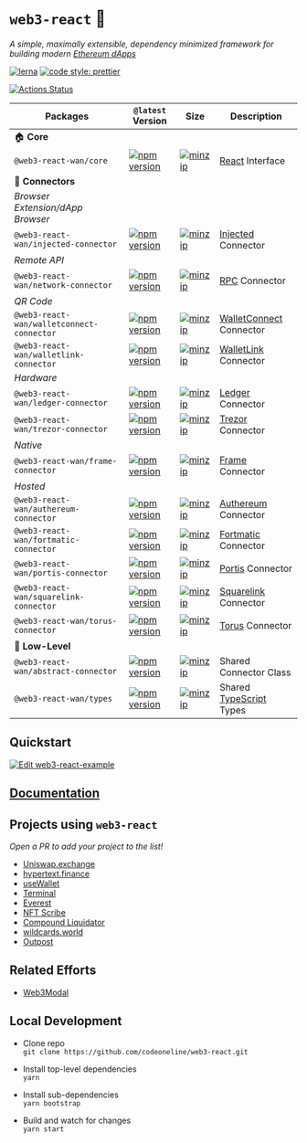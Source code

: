 # `web3-react` 🧰

_A simple, maximally extensible, dependency minimized framework for building modern [Ethereum dApps](https://ethereum.org/beginners/)_

[![lerna](https://img.shields.io/badge/maintained%20with-lerna-cc00ff.svg)](https://lerna.js.org/)
[![code style: prettier](https://img.shields.io/badge/code_style-prettier-ff69b4.svg?style=flat-square)](https://github.com/prettier/prettier)

[![Actions Status](https://github.com/codeoneline/web3-react/workflows/CI/badge.svg)](https://github.com/codeoneline/web3-react/actions)

| Packages                              | `@latest` Version                                                                                                                                                         | Size                                                                                                                                                                                 | Description                                                                         |
| ------------------------------------- | ------------------------------------------------------------------------------------------------------------------------------------------------------------------------- | ------------------------------------------------------------------------------------------------------------------------------------------------------------------------------------ | ----------------------------------------------------------------------------------- |
| 🏠 **Core**                           |
| `@web3-react-wan/core`                    | [![npm version](https://img.shields.io/npm/v/@web3-react-wan/core/latest.svg)](https://www.npmjs.com/package/@web3-react-wan/core/v/latest)                                       | [![minzip](https://img.shields.io/bundlephobia/minzip/@web3-react-wan/core/latest.svg)](https://bundlephobia.com/result?p=@web3-react-wan/core@latest)                                       | [React](https://reactjs.org/) Interface                                             |
| 🔌 **Connectors**                     |
| _Browser Extension/dApp Browser_      |
| `@web3-react-wan/injected-connector`      | [![npm version](https://img.shields.io/npm/v/@web3-react-wan/injected-connector/latest.svg)](https://www.npmjs.com/package/@web3-react-wan/injected-connector/v/latest)           | [![minzip](https://img.shields.io/bundlephobia/minzip/@web3-react-wan/injected-connector/latest.svg)](https://bundlephobia.com/result?p=@web3-react-wan/injected-connector@latest)           | [Injected](https://github.com/ethereum/EIPs/blob/master/EIPS/eip-1193.md) Connector |
| _Remote API_                          |
| `@web3-react-wan/network-connector`       | [![npm version](https://img.shields.io/npm/v/@web3-react-wan/network-connector/latest.svg)](https://www.npmjs.com/package/@web3-react-wan/network-connector/v/latest)             | [![minzip](https://img.shields.io/bundlephobia/minzip/@web3-react-wan/network-connector/latest.svg)](https://bundlephobia.com/result?p=@web3-react-wan/network-connector@latest)             | [RPC](https://github.com/ethereum/wiki/wiki/JSON-RPC) Connector                     |
| _QR Code_                             |
| `@web3-react-wan/walletconnect-connector` | [![npm version](https://img.shields.io/npm/v/@web3-react-wan/walletconnect-connector/latest.svg)](https://www.npmjs.com/package/@web3-react-wan/walletconnect-connector/v/latest) | [![minzip](https://img.shields.io/bundlephobia/minzip/@web3-react-wan/walletconnect-connector/latest.svg)](https://bundlephobia.com/result?p=@web3-react-wan/walletconnect-connector@latest) | [WalletConnect](https://walletconnect.org/) Connector                               |
| `@web3-react-wan/walletlink-connector`    | [![npm version](https://img.shields.io/npm/v/@web3-react-wan/walletlink-connector/latest.svg)](https://www.npmjs.com/package/@web3-react-wan/walletlink-connector/v/latest)       | [![minzip](https://img.shields.io/bundlephobia/minzip/@web3-react-wan/walletlink-connector/latest.svg)](https://bundlephobia.com/result?p=@web3-react-wan/walletlink-connector@latest)       | [WalletLink](https://www.walletlink.org/#/) Connector                               |
| _Hardware_                            |
| `@web3-react-wan/ledger-connector`        | [![npm version](https://img.shields.io/npm/v/@web3-react-wan/ledger-connector/latest.svg)](https://www.npmjs.com/package/@web3-react-wan/ledger-connector/v/latest)               | [![minzip](https://img.shields.io/bundlephobia/minzip/@web3-react-wan/ledger-connector/latest.svg)](https://bundlephobia.com/result?p=@web3-react-wan/ledger-connector@latest)               | [Ledger](https://www.ledger.com/) Connector                                         |
| `@web3-react-wan/trezor-connector`        | [![npm version](https://img.shields.io/npm/v/@web3-react-wan/trezor-connector/latest.svg)](https://www.npmjs.com/package/@web3-react-wan/trezor-connector/v/latest)               | [![minzip](https://img.shields.io/bundlephobia/minzip/@web3-react-wan/trezor-connector/latest.svg)](https://bundlephobia.com/result?p=@web3-react-wan/trezor-connector@latest)               | [Trezor](https://trezor.io/) Connector                                              |
| _Native_                              |
| `@web3-react-wan/frame-connector`         | [![npm version](https://img.shields.io/npm/v/@web3-react-wan/frame-connector/latest.svg)](https://www.npmjs.com/package/@web3-react-wan/frame-connector/v/latest)                 | [![minzip](https://img.shields.io/bundlephobia/minzip/@web3-react-wan/frame-connector/latest.svg)](https://bundlephobia.com/result?p=@web3-react-wan/frame-connector@latest)                 | [Frame](https://frame.sh/) Connector                                                |
| _Hosted_                              |
| `@web3-react-wan/authereum-connector`     | [![npm version](https://img.shields.io/npm/v/@web3-react-wan/authereum-connector/latest.svg)](https://www.npmjs.com/package/@web3-react-wan/authereum-connector/v/latest)         | [![minzip](https://img.shields.io/bundlephobia/minzip/@web3-react-wan/authereum-connector/latest.svg)](https://bundlephobia.com/result?p=@web3-react-wan/authereum-connector@latest)         | [Authereum](https://authereum.org/) Connector                                       |
| `@web3-react-wan/fortmatic-connector`     | [![npm version](https://img.shields.io/npm/v/@web3-react-wan/fortmatic-connector/latest.svg)](https://www.npmjs.com/package/@web3-react-wan/fortmatic-connector/v/latest)         | [![minzip](https://img.shields.io/bundlephobia/minzip/@web3-react-wan/fortmatic-connector/latest.svg)](https://bundlephobia.com/result?p=@web3-react-wan/fortmatic-connector@latest)         | [Fortmatic](https://fortmatic.com/) Connector                                       |
| `@web3-react-wan/portis-connector`        | [![npm version](https://img.shields.io/npm/v/@web3-react-wan/portis-connector/latest.svg)](https://www.npmjs.com/package/@web3-react-wan/portis-connector/v/latest)               | [![minzip](https://img.shields.io/bundlephobia/minzip/@web3-react-wan/portis-connector/latest.svg)](https://bundlephobia.com/result?p=@web3-react-wan/portis-connector@latest)               | [Portis](https://www.portis.io/) Connector                                          |
| `@web3-react-wan/squarelink-connector`    | [![npm version](https://img.shields.io/npm/v/@web3-react-wan/squarelink-connector/latest.svg)](https://www.npmjs.com/package/@web3-react-wan/squarelink-connector/v/latest)       | [![minzip](https://img.shields.io/bundlephobia/minzip/@web3-react-wan/squarelink-connector/latest.svg)](https://bundlephobia.com/result?p=@web3-react-wan/squarelink-connector@latest)       | [Squarelink](https://squarelink.com/) Connector                                     |
| `@web3-react-wan/torus-connector`         | [![npm version](https://img.shields.io/npm/v/@web3-react-wan/torus-connector/latest.svg)](https://www.npmjs.com/package/@web3-react-wan/torus-connector/v/latest)                 | [![minzip](https://img.shields.io/bundlephobia/minzip/@web3-react-wan/torus-connector/latest.svg)](https://bundlephobia.com/result?p=@web3-react-wan/torus-connector@latest)                 | [Torus](https://tor.us/) Connector                                                  |
| 🐉 **Low-Level**                      |
| `@web3-react-wan/abstract-connector`      | [![npm version](https://img.shields.io/npm/v/@web3-react-wan/abstract-connector/latest.svg)](https://www.npmjs.com/package/@web3-react-wan/abstract-connector/v/latest)           | [![minzip](https://img.shields.io/bundlephobia/minzip/@web3-react-wan/abstract-connector/latest.svg)](https://bundlephobia.com/result?p=@web3-react-wan/abstract-connector@latest)           | Shared Connector Class                                                              |
| `@web3-react-wan/types`                   | [![npm version](https://img.shields.io/npm/v/@web3-react-wan/types/latest.svg)](https://www.npmjs.com/package/@web3-react-wan/types/v/latest)                                     | [![minzip](https://img.shields.io/bundlephobia/minzip/@web3-react-wan/types/latest.svg)](https://bundlephobia.com/result?p=@web3-react-wan/types@latest)                                     | Shared [TypeScript](https://www.typescriptlang.org/) Types                          |

## Quickstart

[![Edit web3-react-example](https://codesandbox.io/static/img/play-codesandbox.svg)](https://codesandbox.io/s/github/codeoneline/web3-react/tree/v6/example?fontsize=14&hidenavigation=1&theme=dark)

## [Documentation](docs)

## Projects using `web3-react`

_Open a PR to add your project to the list!_

- [Uniswap.exchange](https://github.com/Uniswap/uniswap-frontend)
- [hypertext.finance](https://github.com/NoahZinsmeister/hypertext)
- [useWallet](https://github.com/aragon/use-wallet)
- [Terminal](https://blog.terminal.co/web3-react-integration/)
- [Everest](https://github.com/metacartel/everest-web-app)
- [NFT Scribe](https://github.com/conlan/nft-scribe)
- [Compound Liquidator](https://github.com/conlan/compound-liquidator)
- [wildcards.world](https://github.com/wildcards-world/ui)
- [Outpost](https://github.com/OutpostProtocol/outpost-app)

## Related Efforts

- [Web3Modal](https://github.com/web3modal/web3modal)

## Local Development

- Clone repo\
  `git clone https://github.com/codeoneline/web3-react.git`

- Install top-level dependencies\
  `yarn`

- Install sub-dependencies\
  `yarn bootstrap`

- Build and watch for changes\
  `yarn start`
